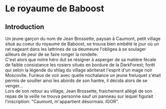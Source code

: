 Le royaume de Baboost
=====================

Introduction
------------

Un jeune garçon du nom de Jean Brossette, paysan à Caumont, petit village situé au coeur du royaume de Baboost, se trouva bien embêté le jour où un rat nageant dans les lattrines de sa deumeure l'obligea à se soulager ailleurs de peur de se faire ronger la rondelle.<br>
C'est alors que notre héro dut se résigner à asperger de sa matière fécale de faible consistance les rosiers situés en bordure de la DarkForest; forêt qui selon la légende du shlag du village abriterait l'esprit d'un mage noir Moscovite.
Furieux de voir avec quelle nochalance un jeune freluquet s'était permis de souiller ainsi les abords de son hantre, il décida alors de se venger...<br>
Lors de son retour au village, Jean Brossette, fraichement allégé de son repas de la veille ne trouva personne sauf un panneau sur lequel figurait l'inscription: "Caumont, m'appartient désormais. IGOR".
